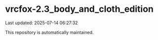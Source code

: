 # vrcfox-2.3_body_and_cloth_edition

Last updated: 2025-07-14 06:27:32

This repository is automatically maintained.
